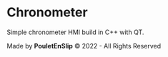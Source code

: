 # Chronometer
Simple chronometer HMI build in C++ with QT.

Made by **PouletEnSlip** © 2022 - All Rights Reserved
